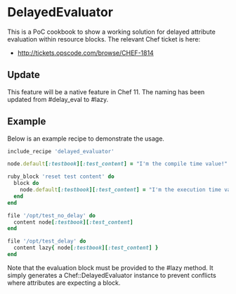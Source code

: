 # DelayedEvaluator

This is a PoC cookbook to show a working solution for delayed
attribute evaluation within resource blocks. The relevant
Chef ticket is here:

* http://tickets.opscode.com/browse/CHEF-1814

## Update

This feature will be a native feature in Chef 11. The naming has
been updated from #delay_eval to #lazy.

## Example

Below is an example recipe to demonstrate the usage.

```ruby
include_recipe 'delayed_evaluator'

node.default[:testbook][:test_content] = "I'm the compile time value!"

ruby_block 'reset test content' do
  block do
    node.default[:testbook][:test_content] = "I'm the execution time value!"
  end
end

file '/opt/test_no_delay' do
  content node[:testbook][:test_content]
end

file '/opt/test_delay' do
  content lazy{ node[:testbook][:test_content] }
end
```

Note that the evaluation block must be provided to the #lazy
method. It simply generates a Chef::DelayedEvaluator instance to
prevent conflicts where attributes are expecting a block.
